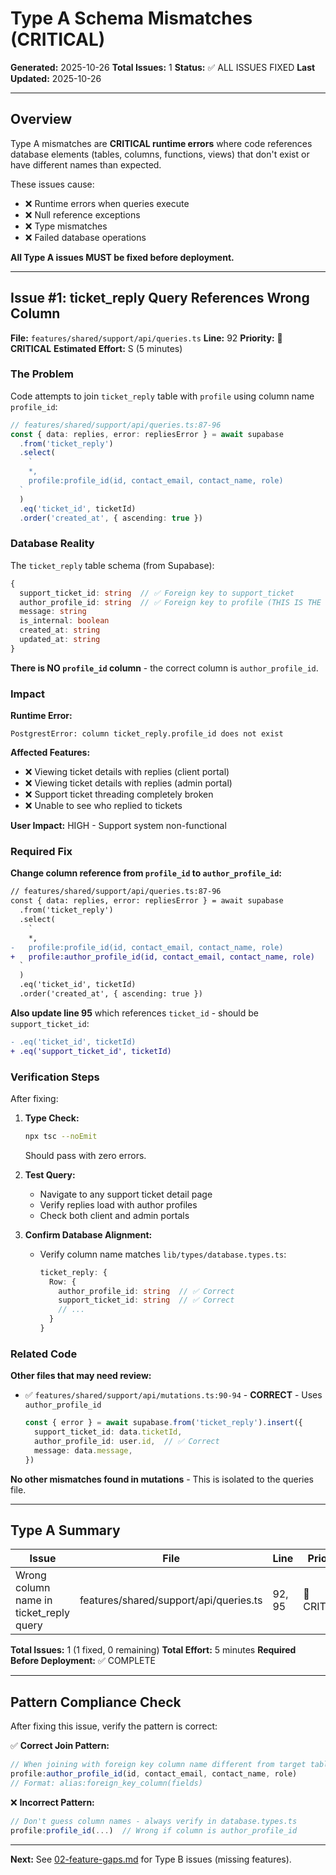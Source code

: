 # Type A Schema Mismatches (CRITICAL)

**Generated:** 2025-10-26
**Total Issues:** 1
**Status:** ✅ ALL ISSUES FIXED
**Last Updated:** 2025-10-26

---

## Overview

Type A mismatches are **CRITICAL runtime errors** where code references database elements (tables, columns, functions, views) that don't exist or have different names than expected.

These issues cause:
- ❌ Runtime errors when queries execute
- ❌ Null reference exceptions
- ❌ Type mismatches
- ❌ Failed database operations

**All Type A issues MUST be fixed before deployment.**

---

## Issue #1: ticket_reply Query References Wrong Column

**File:** `features/shared/support/api/queries.ts`
**Line:** 92
**Priority:** 🔴 **CRITICAL**
**Estimated Effort:** S (5 minutes)

### The Problem

Code attempts to join `ticket_reply` table with `profile` using column name `profile_id`:

```typescript
// features/shared/support/api/queries.ts:87-96
const { data: replies, error: repliesError } = await supabase
  .from('ticket_reply')
  .select(
    `
    *,
    profile:profile_id(id, contact_email, contact_name, role)
  `
  )
  .eq('ticket_id', ticketId)
  .order('created_at', { ascending: true })
```

### Database Reality

The `ticket_reply` table schema (from Supabase):

```typescript
{
  support_ticket_id: string  // ✅ Foreign key to support_ticket
  author_profile_id: string  // ✅ Foreign key to profile (THIS IS THE CORRECT COLUMN)
  message: string
  is_internal: boolean
  created_at: string
  updated_at: string
}
```

**There is NO `profile_id` column** - the correct column is `author_profile_id`.

### Impact

**Runtime Error:**
```
PostgrestError: column ticket_reply.profile_id does not exist
```

**Affected Features:**
- ❌ Viewing ticket details with replies (client portal)
- ❌ Viewing ticket details with replies (admin portal)
- ❌ Support ticket threading completely broken
- ❌ Unable to see who replied to tickets

**User Impact:** HIGH - Support system non-functional

### Required Fix

**Change column reference from `profile_id` to `author_profile_id`:**

```diff
// features/shared/support/api/queries.ts:87-96
const { data: replies, error: repliesError } = await supabase
  .from('ticket_reply')
  .select(
    `
    *,
-   profile:profile_id(id, contact_email, contact_name, role)
+   profile:author_profile_id(id, contact_email, contact_name, role)
  `
  )
  .eq('ticket_id', ticketId)
  .order('created_at', { ascending: true })
```

**Also update line 95** which references `ticket_id` - should be `support_ticket_id`:

```diff
- .eq('ticket_id', ticketId)
+ .eq('support_ticket_id', ticketId)
```

### Verification Steps

After fixing:

1. **Type Check:**
   ```bash
   npx tsc --noEmit
   ```
   Should pass with zero errors.

2. **Test Query:**
   - Navigate to any support ticket detail page
   - Verify replies load with author profiles
   - Check both client and admin portals

3. **Confirm Database Alignment:**
   - Verify column name matches `lib/types/database.types.ts`:
     ```typescript
     ticket_reply: {
       Row: {
         author_profile_id: string  // ✅ Correct
         support_ticket_id: string  // ✅ Correct
         // ...
       }
     }
     ```

### Related Code

**Other files that may need review:**
- ✅ `features/shared/support/api/mutations.ts:90-94` - **CORRECT** - Uses `author_profile_id`
  ```typescript
  const { error } = await supabase.from('ticket_reply').insert({
    support_ticket_id: data.ticketId,
    author_profile_id: user.id,  // ✅ Correct
    message: data.message,
  })
  ```

**No other mismatches found in mutations** - This is isolated to the queries file.

---

## Type A Summary

| Issue | File | Line | Priority | Effort | Status |
|-------|------|------|----------|--------|--------|
| Wrong column name in ticket_reply query | features/shared/support/api/queries.ts | 92, 95 | 🔴 CRITICAL | S | ✅ **FIXED** (2025-10-26) |

**Total Issues:** 1 (1 fixed, 0 remaining)
**Total Effort:** 5 minutes
**Required Before Deployment:** ✅ COMPLETE

---

## Pattern Compliance Check

After fixing this issue, verify the pattern is correct:

✅ **Correct Join Pattern:**
```typescript
// When joining with foreign key column name different from target table:
profile:author_profile_id(id, contact_email, contact_name, role)
// Format: alias:foreign_key_column(fields)
```

❌ **Incorrect Pattern:**
```typescript
// Don't guess column names - always verify in database.types.ts
profile:profile_id(...)  // Wrong if column is author_profile_id
```

---

**Next:** See [02-feature-gaps.md](./02-feature-gaps.md) for Type B issues (missing features).
